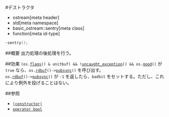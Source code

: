 #デストラクタ
* ostream[meta header]
* std[meta namespace]
* basic_ostream::sentry[meta class]
* function[meta id-type]

```cpp
~sentry();
```

##概要
出力処理の後処理を行う。

##効果
`(os.`[`flags`](../../../ios/ios_base/flags.md)`() & unitbuf) && !`[`uncaught_exception`](../../../exception/uncaught_exception.md)`() && os.`[`good`](../../../ios/basic_ios/good.md)`()` が `true` なら、`os.`[`rdbuf`](../../../ios/basic_ios/rdbuf.md)`()->`[`pubsync`](../../../streambuf/basic_streambuf/pubsync.md.nolink)`()` を呼び出す。  
`os.`[`rdbuf`](../../../ios/basic_ios/rdbuf.md)`()->`[`pubsync`](../../../streambuf/basic_streambuf/pubsync.md.nolink)`()` が `-1` を返したら、`badbit` をセットする。ただし、これにより例外を投げることはない。

##参照
- [`(constructor)`](op_constructor.md)
- [`operator bool`](op_bool.md)
